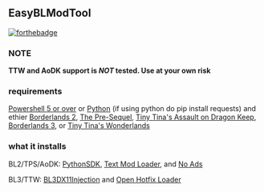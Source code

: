 ## EasyBLModTool
[![forthebadge](https://forthebadge.com/images/badges/made-with-python.svg)](https://forthebadge.com)
### **NOTE**
**TTW and AoDK support is _NOT_ tested. Use at your own risk**
### requirements
[Powershell 5 or over](https://learn.microsoft.com/en-us/powershell/scripting/install/installing-powershell-on-windows?view=powershell-7.3)
or [Python](https://www.python.org/downloads/) (if using python do pip install requests) and ethier [Borderlands 2](https://store.steampowered.com/app/49520/Borderlands_2/), [The Pre-Sequel](https://store.steampowered.com/app/261640/Borderlands_The_PreSequel/), [Tiny Tina's Assault on Dragon Keep](https://store.steampowered.com/app/1712840/Tiny_Tinas_Assault_on_Dragon_Keep_A_Wonderlands_Oneshot_Adventure/), [Borderlands 3](https://store.steampowered.com/app/397540/Borderlands_3/), or [Tiny Tina's Wonderlands](https://store.steampowered.com/app/1286680/Tiny_Tinas_Wonderlands/)

### what it installs
BL2/TPS/AoDK: [PythonSDK](https://github.com/bl-sdk/bl2-mod-manager), [Text Mod Loader](https://bl-sdk.github.io/mods/TextModLoader/), and [No Ads](https://bl-sdk.github.io/mods/NoAds/)

BL3/TTW: [BL3DX11Injection](https://github.com/FromDarkHell/BL3DX11Injection) and [Open Hotfix Loader](https://github.com/apple1417/OpenHotfixLoader)
